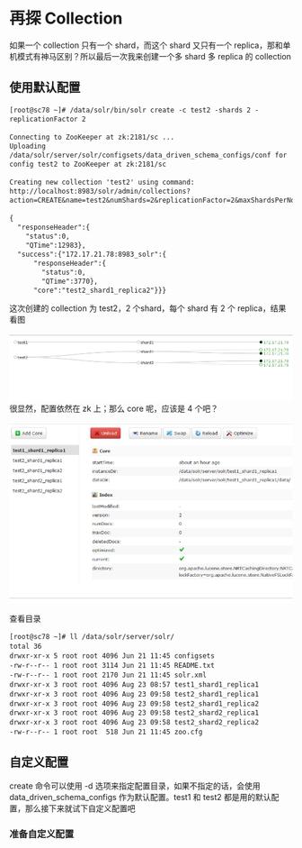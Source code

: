 # 再探 Collection

如果一个 collection 只有一个 shard，而这个 shard 又只有一个 replica，那和单机模式有神马区别？所以最后一次我来创建一个多 shard 多 replica 的 collection

## 使用默认配置

```
[root@sc78 ~]# /data/solr/bin/solr create -c test2 -shards 2 -replicationFactor 2

Connecting to ZooKeeper at zk:2181/sc ...
Uploading /data/solr/server/solr/configsets/data_driven_schema_configs/conf for config test2 to ZooKeeper at zk:2181/sc

Creating new collection 'test2' using command:
http://localhost:8983/solr/admin/collections?action=CREATE&name=test2&numShards=2&replicationFactor=2&maxShardsPerNode=4&collection.configName=test2

{
  "responseHeader":{
    "status":0,
    "QTime":12983},
  "success":{"172.17.21.78:8983_solr":{
      "responseHeader":{
        "status":0,
        "QTime":3770},
      "core":"test2_shard1_replica2"}}}
```

这次创建的 collection 为 test2，2 个shard，每个 shard 有 2 个 replica，结果看图

![](sc6.PNG)
很显然，配置依然在 zk 上；那么 core 呢，应该是 4 个吧？

![](sc7.PNG)

查看目录

```bash
[root@sc78 ~]# ll /data/solr/server/solr/
total 36
drwxr-xr-x 5 root root 4096 Jun 21 11:45 configsets
-rw-r--r-- 1 root root 3114 Jun 21 11:45 README.txt
-rw-r--r-- 1 root root 2170 Jun 21 11:45 solr.xml
drwxr-xr-x 3 root root 4096 Aug 23 08:57 test1_shard1_replica1
drwxr-xr-x 3 root root 4096 Aug 23 09:58 test2_shard1_replica1
drwxr-xr-x 3 root root 4096 Aug 23 09:58 test2_shard1_replica2
drwxr-xr-x 3 root root 4096 Aug 23 09:58 test2_shard2_replica1
drwxr-xr-x 3 root root 4096 Aug 23 09:58 test2_shard2_replica2
-rw-r--r-- 1 root root  518 Jun 21 11:45 zoo.cfg
```

## 自定义配置

create 命令可以使用 -d 选项来指定配置目录，如果不指定的话，会使用 data_driven_schema_configs 作为默认配置。test1 和 test2 都是用的默认配置，那么接下来就试下自定义配置吧

### 准备自定义配置



